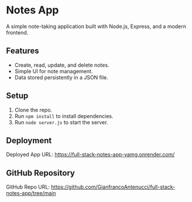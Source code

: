 # Notes App

A simple note-taking application built with Node.js, Express, and a modern frontend.

## Features
- Create, read, update, and delete notes.
- Simple UI for note management.
- Data stored persistently in a JSON file.

## Setup
1. Clone the repo.
2. Run `npm install` to install dependencies.
3. Run `node server.js` to start the server.

## Deployment
Deployed App URL: https://full-stack-notes-app-yamg.onrender.com/

## GitHub Repository
GitHub Repo URL: https://github.com/GianfrancoAntenucci/full-stack-notes-app/tree/main
